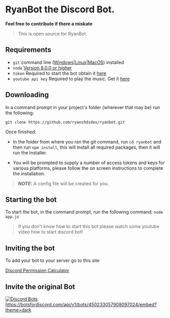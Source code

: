 # RyanBot the Discord Bot.

**Feel free to contribute if there a miskate**

>This is open source for RyanBot.

## Requirements
- `git` command line ([Windows](https://git-scm.com/download/win)|[Linux](https://git-scm.com/book/en/v2/Getting-Started-Installing-Git)|[MacOS](https://git-scm.com/download/mac)) installed
- `node` [Version 8.0.0 or higher](https://nodejs.org)
- `token` Required to start the bot obtain it [here](https://discordapp.com/developers/applications/)
- `youtube api key` Required to play the music. Get it [here](https://developers.google.com/youtube/v3/getting-started)
## Downloading

In a command prompt in your project's folder (wherever that may be) run the following:

`git clone https://github.com/ryanshdsdev/ryanbot.git`

Once finished:

- In the folder from where you ran the git command, run `cd ryanbot` and then run `npm install`, this will install all required packages, then it will run the installer.

- You will be prompted to supply a number of access tokens and keys for various platforms, please follow the on screen instructions to complete the installation.

>***NOTE:*** A config file will be created for you.

## Starting the bot

To start the bot, in the command prompt, run the following command:
`node app.js`

> if you don't know how to start this bot please watch some youtube video how to start discord bot!

## Inviting the bot

To add your bot to your server go to this site

[Discord Permission Calculator](https://discordapi.com/permissions.html)

## Invite the original Bot

[![Discord Bots](https://discordbots.org/api/widget/450233057908097024.svg)](https://discordbots.org/bot/450233057908097024)
https://botsfordiscord.com/api/v1/bots/450233057908097024/embed?theme=dark
